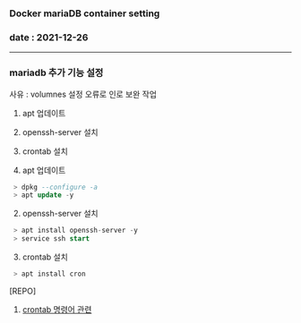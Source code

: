 ### Docker mariaDB container setting
### date : 2021-12-26

---

### mariadb 추가 기능 설정
 사유 : volumnes 설정 오류로 인로 보완 작업
 
 1. apt 업데이트
 2. openssh-server 설치
 3. crontab 설치
 
 1. apt 업데이트
 ```sql
  > dpkg --configure -a
  > apt update -y
 ```

 2. openssh-server 설치
 ```sql
  > apt install openssh-server -y
  > service ssh start
 ```

 3. crontab 설치
 ```sql
  > apt install cron
 ```
 
 
 
[REPO]
 
 1. [crontab 명령어 관련](https://rudi2e.com/28)


 